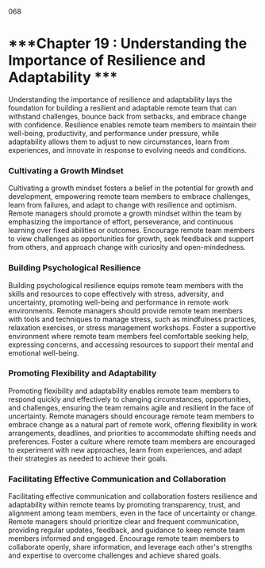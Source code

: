 068

# ***Chapter 19 : Understanding the Importance of Resilience and Adaptability ***

Understanding the importance of resilience and adaptability lays the foundation for building a resilient and adaptable remote team that can withstand challenges, bounce back from setbacks, and embrace change with confidence. Resilience enables remote team members to maintain their well-being, productivity, and performance under pressure, while adaptability allows them to adjust to new circumstances, learn from experiences, and innovate in response to evolving needs and conditions.

### **Cultivating a Growth Mindset**

Cultivating a growth mindset fosters a belief in the potential for growth and development, empowering remote team members to embrace challenges, learn from failures, and adapt to change with resilience and optimism. Remote managers should promote a growth mindset within the team by emphasizing the importance of effort, perseverance, and continuous learning over fixed abilities or outcomes. Encourage remote team members to view challenges as opportunities for growth, seek feedback and support from others, and approach change with curiosity and open-mindedness.

### **Building Psychological Resilience**

Building psychological resilience equips remote team members with the skills and resources to cope effectively with stress, adversity, and uncertainty, promoting well-being and performance in remote work environments. Remote managers should provide remote team members with tools and techniques to manage stress, such as mindfulness practices, relaxation exercises, or stress management workshops. Foster a supportive environment where remote team members feel comfortable seeking help, expressing concerns, and accessing resources to support their mental and emotional well-being.

### **Promoting Flexibility and Adaptability**

Promoting flexibility and adaptability enables remote team members to respond quickly and effectively to changing circumstances, opportunities, and challenges, ensuring the team remains agile and resilient in the face of uncertainty. Remote managers should encourage remote team members to embrace change as a natural part of remote work, offering flexibility in work arrangements, deadlines, and priorities to accommodate shifting needs and preferences. Foster a culture where remote team members are encouraged to experiment with new approaches, learn from experiences, and adapt their strategies as needed to achieve their goals.

### **Facilitating Effective Communication and Collaboration**

Facilitating effective communication and collaboration fosters resilience and adaptability within remote teams by promoting transparency, trust, and alignment among team members, even in the face of uncertainty or change. Remote managers should prioritize clear and frequent communication, providing regular updates, feedback, and guidance to keep remote team members informed and engaged. Encourage remote team members to collaborate openly, share information, and leverage each other's strengths and expertise to overcome challenges and achieve shared goals.

